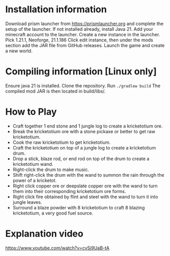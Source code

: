 # Installation information
Download prism launcher from https://prismlauncher.org and complete the setup of the launcher.
If not installed already, install Java 21.
Add your minecraft account to the launcher.
Create a new instance in the launcher. Pick 1.21.1, Neoforge, 21.1.186
Click edit instance, then under the mods section add the JAR file from GitHub releases.
Launch the game and create a new world.

# Compiling information \[Linux only\]
Ensure java 21 is installed.
Clone the repository.
Run `./gradlew build` 
The compiled mod JAR is then located in build/libs/.

# How to Play
- Craft together 1 end stone and 1 jungle log to create a kricketotium ore.
- Break the kricketotium ore with a stone pickaxe or better to get raw kricketotium.
- Cook the raw kricketotium to get kricketotium.
- Craft the kricketotium on top of a jungle log to create a kricketotium drum.
- Drop a stick, blaze rod, or end rod on top of the drum to create a kricketotium wand.
- Right-click the drum to make music.
- Shift right-click the drum with the wand to summon the rain through the power of a kricketot.
- Right click copper ore or deepslate copper ore with the wand to turn them into their corresponding kricketotium ore forms.
- Right click fire obtained by flint and steel with the wand to turn it into jungle leaves.
- Surround a blaze powder with 8 kricketotium to craft 8 blazing kricketotium, a very good fuel source.

# Explanation video
https://www.youtube.com/watch?v=cvSj9UaB-tA
